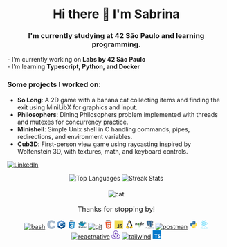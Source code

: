 <h1 align="center">Hi there 👋 I'm Sabrina</h1>
<h3 align="center">I'm currently studying at 42 São Paulo and learning programming.</h3>

<p>
- I’m currently working on <strong>Labs by 42 São Paulo</strong><br>
- I’m learning <strong>Typescript, Python, and Docker</strong>
</p>

<h3>Some projects I worked on:</h3>
<ul>
  <li><strong>So Long</strong>: A 2D game with a banana cat collecting items and finding the exit using MiniLibX for graphics and input.</li>
  <li><strong>Philosophers</strong>: Dining Philosophers problem implemented with threads and mutexes for concurrency practice.</li>
  <li><strong>Minishell</strong>: Simple Unix shell in C handling commands, pipes, redirections, and environment variables.</li>
  <li><strong>Cub3D</strong>: First-person view game using raycasting inspired by Wolfenstein 3D, with textures, math, and keyboard controls.</li>
</ul>







[![LinkedIn](https://img.shields.io/badge/LinkedIn-Sabrina%20Fenascimento-blue?style=for-the-badge&logo=linkedin&logoColor=white)](https://linkedin.com/in/sabrina-fenascimento)
<p align="center">
  <img src="https://github-readme-stats.vercel.app/api/top-langs?username=sabrinafn&show_icons=true&locale=en&layout=compact&theme=radical" alt="Top Languages" width="350" />
  <img src="https://github-readme-streak-stats.herokuapp.com/?user=sabrinafn&theme=radical" alt="Streak Stats" />
</p>


<div align="center" style="margin-top: 20px;">
  <img src="https://media3.giphy.com/media/v1.Y2lkPTc5MGI3NjExdjBjOHFoZ2phN2FjdXQyNXlsZ3BjcjhudXF6Y3E5dWIwdHZsMDl2OCZlcD12MV9pbnRlcm5hbF9naWZfYnlfaWQmY3Q9Zw/VbnUQpnihPSIgIXuZv/giphy.gif" width="100" alt="cat" />
  <p style="font-size: 16px;">Thanks for stopping by!</p>
</div>


<p align="center">
  <a href="https://www.gnu.org/software/bash/" target="_blank"><img src="https://www.vectorlogo.zone/logos/gnu_bash/gnu_bash-icon.svg" alt="bash" width="20" height="20"/></a>
  <a href="https://www.cprogramming.com/" target="_blank"><img src="https://raw.githubusercontent.com/devicons/devicon/master/icons/c/c-original.svg" alt="c" width="20" height="20"/></a>
  <a href="https://www.w3schools.com/cpp/" target="_blank"><img src="https://raw.githubusercontent.com/devicons/devicon/master/icons/cplusplus/cplusplus-original.svg" alt="cplusplus" width="20" height="20"/></a>
  <a href="https://www.w3schools.com/css/" target="_blank"><img src="https://raw.githubusercontent.com/devicons/devicon/master/icons/css3/css3-original-wordmark.svg" alt="css3" width="20" height="20"/></a>
  <a href="https://www.docker.com/" target="_blank"><img src="https://raw.githubusercontent.com/devicons/devicon/master/icons/docker/docker-original-wordmark.svg" alt="docker" width="20" height="20"/></a>
  <a href="https://git-scm.com/" target="_blank"><img src="https://www.vectorlogo.zone/logos/git-scm/git-scm-icon.svg" alt="git" width="20" height="20"/></a>
  <a href="https://www.w3.org/html/" target="_blank"><img src="https://raw.githubusercontent.com/devicons/devicon/master/icons/html5/html5-original-wordmark.svg" alt="html5" width="20" height="20"/></a>
  <a href="https://developer.mozilla.org/en-US/docs/Web/JavaScript" target="_blank"><img src="https://raw.githubusercontent.com/devicons/devicon/master/icons/javascript/javascript-original.svg" alt="javascript" width="20" height="20"/></a>
  <a href="https://www.linux.org/" target="_blank"><img src="https://raw.githubusercontent.com/devicons/devicon/master/icons/linux/linux-original.svg" alt="linux" width="20" height="20"/></a>
  <a href="https://nodejs.org" target="_blank"><img src="https://raw.githubusercontent.com/devicons/devicon/master/icons/nodejs/nodejs-original-wordmark.svg" alt="nodejs" width="20" height="20"/></a>
  <a href="https://www.postgresql.org" target="_blank"><img src="https://raw.githubusercontent.com/devicons/devicon/master/icons/postgresql/postgresql-original-wordmark.svg" alt="postgresql" width="20" height="20"/></a>
  <a href="https://postman.com" target="_blank"><img src="https://www.vectorlogo.zone/logos/getpostman/getpostman-icon.svg" alt="postman" width="20" height="20"/></a>
  <a href="https://www.python.org" target="_blank"><img src="https://raw.githubusercontent.com/devicons/devicon/master/icons/python/python-original.svg" alt="python" width="20" height="20"/></a>
  <a href="https://reactjs.org/" target="_blank"><img src="https://raw.githubusercontent.com/devicons/devicon/master/icons/react/react-original-wordmark.svg" alt="react" width="20" height="20"/></a>
  <a href="https://reactnative.dev/" target="_blank"><img src="https://reactnative.dev/img/header_logo.svg" alt="reactnative" width="20" height="20"/></a>
  <a href="https://redux.js.org" target="_blank"><img src="https://raw.githubusercontent.com/devicons/devicon/master/icons/redux/redux-original.svg" alt="redux" width="20" height="20"/></a>
  <a href="https://tailwindcss.com/" target="_blank"><img src="https://www.vectorlogo.zone/logos/tailwindcss/tailwindcss-icon.svg" alt="tailwind" width="20" height="20"/></a>
  <a href="https://www.typescriptlang.org/" target="_blank"><img src="https://raw.githubusercontent.com/devicons/devicon/master/icons/typescript/typescript-original.svg" alt="typescript" width="20" height="20"/></a>
</p>
